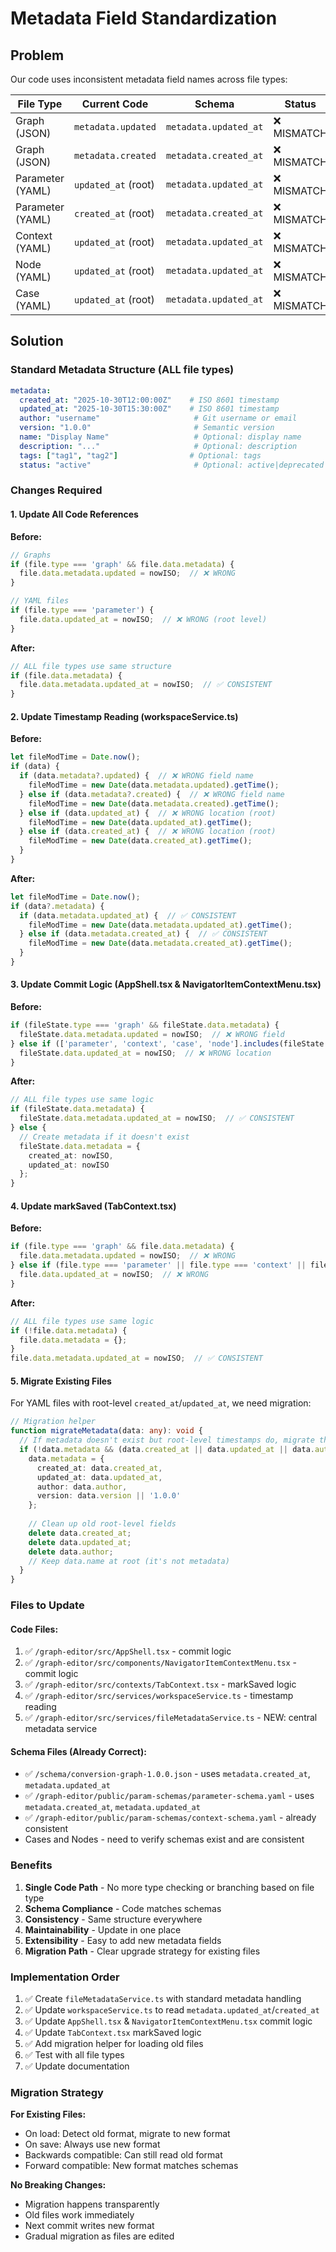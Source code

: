 # Metadata Field Standardization

## Problem

Our code uses inconsistent metadata field names across file types:

| File Type | Current Code | Schema | Status |
|-----------|--------------|--------|--------|
| Graph (JSON) | `metadata.updated` | `metadata.updated_at` | ❌ MISMATCH |
| Graph (JSON) | `metadata.created` | `metadata.created_at` | ❌ MISMATCH |
| Parameter (YAML) | `updated_at` (root) | `metadata.updated_at` | ❌ MISMATCH |
| Parameter (YAML) | `created_at` (root) | `metadata.created_at` | ❌ MISMATCH |
| Context (YAML) | `updated_at` (root) | `metadata.updated_at` | ❌ MISMATCH |
| Node (YAML) | `updated_at` (root) | `metadata.updated_at` | ❌ MISMATCH |
| Case (YAML) | `updated_at` (root) | `metadata.updated_at` | ❌ MISMATCH |

## Solution

### Standard Metadata Structure (ALL file types)

```yaml
metadata:
  created_at: "2025-10-30T12:00:00Z"    # ISO 8601 timestamp
  updated_at: "2025-10-30T15:30:00Z"    # ISO 8601 timestamp
  author: "username"                     # Git username or email
  version: "1.0.0"                       # Semantic version
  name: "Display Name"                   # Optional: display name
  description: "..."                     # Optional: description
  tags: ["tag1", "tag2"]                # Optional: tags
  status: "active"                       # Optional: active|deprecated|draft|archived
```

### Changes Required

#### 1. Update All Code References

**Before:**
```typescript
// Graphs
if (file.type === 'graph' && file.data.metadata) {
  file.data.metadata.updated = nowISO;  // ❌ WRONG
}

// YAML files
if (file.type === 'parameter') {
  file.data.updated_at = nowISO;  // ❌ WRONG (root level)
}
```

**After:**
```typescript
// ALL file types use same structure
if (file.data.metadata) {
  file.data.metadata.updated_at = nowISO;  // ✅ CONSISTENT
}
```

#### 2. Update Timestamp Reading (workspaceService.ts)

**Before:**
```typescript
let fileModTime = Date.now();
if (data) {
  if (data.metadata?.updated) {  // ❌ WRONG field name
    fileModTime = new Date(data.metadata.updated).getTime();
  } else if (data.metadata?.created) {  // ❌ WRONG field name
    fileModTime = new Date(data.metadata.created).getTime();
  } else if (data.updated_at) {  // ❌ WRONG location (root)
    fileModTime = new Date(data.updated_at).getTime();
  } else if (data.created_at) {  // ❌ WRONG location (root)
    fileModTime = new Date(data.created_at).getTime();
  }
}
```

**After:**
```typescript
let fileModTime = Date.now();
if (data?.metadata) {
  if (data.metadata.updated_at) {  // ✅ CONSISTENT
    fileModTime = new Date(data.metadata.updated_at).getTime();
  } else if (data.metadata.created_at) {  // ✅ CONSISTENT
    fileModTime = new Date(data.metadata.created_at).getTime();
  }
}
```

#### 3. Update Commit Logic (AppShell.tsx & NavigatorItemContextMenu.tsx)

**Before:**
```typescript
if (fileState.type === 'graph' && fileState.data.metadata) {
  fileState.data.metadata.updated = nowISO;  // ❌ WRONG field
} else if (['parameter', 'context', 'case', 'node'].includes(fileState.type)) {
  fileState.data.updated_at = nowISO;  // ❌ WRONG location
}
```

**After:**
```typescript
// ALL file types use same logic
if (fileState.data.metadata) {
  fileState.data.metadata.updated_at = nowISO;  // ✅ CONSISTENT
} else {
  // Create metadata if it doesn't exist
  fileState.data.metadata = {
    created_at: nowISO,
    updated_at: nowISO
  };
}
```

#### 4. Update markSaved (TabContext.tsx)

**Before:**
```typescript
if (file.type === 'graph' && file.data.metadata) {
  file.data.metadata.updated = nowISO;  // ❌ WRONG
} else if (file.type === 'parameter' || file.type === 'context' || file.type === 'case' || file.type === 'node') {
  file.data.updated_at = nowISO;  // ❌ WRONG
}
```

**After:**
```typescript
// ALL file types use same logic
if (!file.data.metadata) {
  file.data.metadata = {};
}
file.data.metadata.updated_at = nowISO;  // ✅ CONSISTENT
```

#### 5. Migrate Existing Files

For YAML files with root-level `created_at`/`updated_at`, we need migration:

```typescript
// Migration helper
function migrateMetadata(data: any): void {
  // If metadata doesn't exist but root-level timestamps do, migrate them
  if (!data.metadata && (data.created_at || data.updated_at || data.author)) {
    data.metadata = {
      created_at: data.created_at,
      updated_at: data.updated_at,
      author: data.author,
      version: data.version || '1.0.0'
    };
    
    // Clean up old root-level fields
    delete data.created_at;
    delete data.updated_at;
    delete data.author;
    // Keep data.name at root (it's not metadata)
  }
}
```

### Files to Update

#### Code Files:
1. ✅ `/graph-editor/src/AppShell.tsx` - commit logic
2. ✅ `/graph-editor/src/components/NavigatorItemContextMenu.tsx` - commit logic
3. ✅ `/graph-editor/src/contexts/TabContext.tsx` - markSaved logic
4. ✅ `/graph-editor/src/services/workspaceService.ts` - timestamp reading
5. ✅ `/graph-editor/src/services/fileMetadataService.ts` - NEW: central metadata service

#### Schema Files (Already Correct):
- ✅ `/schema/conversion-graph-1.0.0.json` - uses `metadata.created_at`, `metadata.updated_at`
- ✅ `/graph-editor/public/param-schemas/parameter-schema.yaml` - uses `metadata.created_at`, `metadata.updated_at`
- ✅ `/graph-editor/public/param-schemas/context-schema.yaml` - already consistent
- Cases and Nodes - need to verify schemas exist and are consistent

### Benefits

1. **Single Code Path** - No more type checking or branching based on file type
2. **Schema Compliance** - Code matches schemas
3. **Consistency** - Same structure everywhere
4. **Maintainability** - Update in one place
5. **Extensibility** - Easy to add new metadata fields
6. **Migration Path** - Clear upgrade strategy for existing files

### Implementation Order

1. ✅ Create `fileMetadataService.ts` with standard metadata handling
2. ✅ Update `workspaceService.ts` to read `metadata.updated_at`/`created_at`
3. ✅ Update `AppShell.tsx` & `NavigatorItemContextMenu.tsx` commit logic
4. ✅ Update `TabContext.tsx` markSaved logic
5. ✅ Add migration helper for loading old files
6. ✅ Test with all file types
7. ✅ Update documentation

### Migration Strategy

**For Existing Files:**
- On load: Detect old format, migrate to new format
- On save: Always use new format
- Backwards compatible: Can still read old format
- Forward compatible: New format matches schemas

**No Breaking Changes:**
- Migration happens transparently
- Old files work immediately
- Next commit writes new format
- Gradual migration as files are edited

